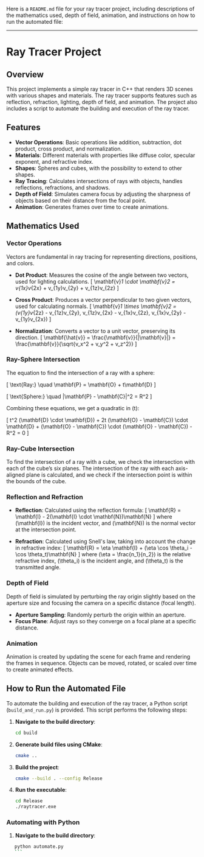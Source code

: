 Here is a `README.md` file for your ray tracer project, including descriptions of the mathematics used, depth of field, animation, and instructions on how to run the automated file:

---

# Ray Tracer Project

## Overview

This project implements a simple ray tracer in C++ that renders 3D scenes with various shapes and materials. The ray tracer supports features such as reflection, refraction, lighting, depth of field, and animation. The project also includes a script to automate the building and execution of the ray tracer.

## Features

- **Vector Operations**: Basic operations like addition, subtraction, dot product, cross product, and normalization.
- **Materials**: Different materials with properties like diffuse color, specular exponent, and refractive index.
- **Shapes**: Spheres and cubes, with the possibility to extend to other shapes.
- **Ray Tracing**: Calculates intersections of rays with objects, handles reflections, refractions, and shadows.
- **Depth of Field**: Simulates camera focus by adjusting the sharpness of objects based on their distance from the focal point.
- **Animation**: Generates frames over time to create animations.

## Mathematics Used

### Vector Operations

Vectors are fundamental in ray tracing for representing directions, positions, and colors.

- **Dot Product**: Measures the cosine of the angle between two vectors, used for lighting calculations.
  \[
  \mathbf{v}_1 \cdot \mathbf{v}_2 = v_{1x}v_{2x} + v_{1y}v_{2y} + v_{1z}v_{2z}
  \]

- **Cross Product**: Produces a vector perpendicular to two given vectors, used for calculating normals.
  \[
  \mathbf{v}_1 \times \mathbf{v}_2 = (v_{1y}v_{2z} - v_{1z}v_{2y}, v_{1z}v_{2x} - v_{1x}v_{2z}, v_{1x}v_{2y} - v_{1y}v_{2x})
  \]

- **Normalization**: Converts a vector to a unit vector, preserving its direction.
  \[
  \mathbf{\hat{v}} = \frac{\mathbf{v}}{|\mathbf{v}|} = \frac{\mathbf{v}}{\sqrt{v_x^2 + v_y^2 + v_z^2}}
  \]

### Ray-Sphere Intersection

The equation to find the intersection of a ray with a sphere:

\[
\text{Ray:} \quad \mathbf{P} = \mathbf{O} + t\mathbf{D}
\]

\[
\text{Sphere:} \quad |\mathbf{P} - \mathbf{C}|^2 = R^2
\]

Combining these equations, we get a quadratic in \(t\):

\[
t^2 (\mathbf{D} \cdot \mathbf{D}) + 2t (\mathbf{O} - \mathbf{C}) \cdot \mathbf{D} + (\mathbf{O} - \mathbf{C}) \cdot (\mathbf{O} - \mathbf{C}) - R^2 = 0
\]

### Ray-Cube Intersection

To find the intersection of a ray with a cube, we check the intersection with each of the cube’s six planes. The intersection of the ray with each axis-aligned plane is calculated, and we check if the intersection point is within the bounds of the cube.

### Reflection and Refraction

- **Reflection**: Calculated using the reflection formula:
  \[
  \mathbf{R} = \mathbf{I} - 2(\mathbf{I} \cdot \mathbf{N})\mathbf{N}
  \]
  where \(\mathbf{I}\) is the incident vector, and \(\mathbf{N}\) is the normal vector at the intersection point.

- **Refraction**: Calculated using Snell's law, taking into account the change in refractive index:
  \[
  \mathbf{R} = \eta \mathbf{I} + (\eta \cos \theta_i - \cos \theta_t)\mathbf{N}
  \]
  where \(\eta = \frac{n_1}{n_2}\) is the relative refractive index, \(\theta_i\) is the incident angle, and \(\theta_t\) is the transmitted angle.

### Depth of Field

Depth of field is simulated by perturbing the ray origin slightly based on the aperture size and focusing the camera on a specific distance (focal length).

- **Aperture Sampling**: Randomly perturb the origin within an aperture.
- **Focus Plane**: Adjust rays so they converge on a focal plane at a specific distance.

### Animation

Animation is created by updating the scene for each frame and rendering the frames in sequence. Objects can be moved, rotated, or scaled over time to create animated effects.

## How to Run the Automated File

To automate the building and execution of the ray tracer, a Python script (`build_and_run.py`) is provided. This script performs the following steps:

1. **Navigate to the build directory**:
    ```bash
    cd build
    ```

2. **Generate build files using CMake**:
    ```bash
    cmake ..
    ```

3. **Build the project**:
    ```bash
    cmake --build . --config Release
    ```

4. **Run the executable**:
    ```bash
    cd Release
    ./raytracer.exe
    ```

### Automating with Python
1. **Navigate to the build directory**:
 ```bash
    python automate.py
    ```
